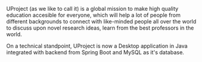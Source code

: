 UProject (as we like to call it) is a global mission to make high quality education accesible for everyone, which will help a lot of people from different backgrounds to connect with like-minded people all over the world to discuss upon novel research ideas, learn from the best professors in the world.

On a technical standpoint, UProject is now a Desktop application in Java integrated with backend from Spring Boot and MySQL as it's database. 